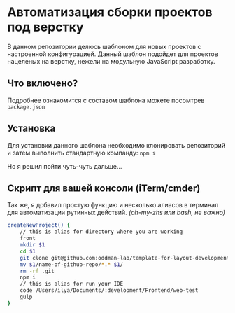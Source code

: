 # Автоматизация сборки проектов под верстку

В данном репозитории делюсь шаблоном для новых проектов с настроенной конфигурацией.
Данный шаблон подойдет для проектов нацеленых на верстку, нежели на модульную JavaScript разработку.

## Что включено?

Подробнее ознакомится с составом шаблона можете посомтрев `package.json`

## Установка

Для установки данного шаблона необходимо клонировать репозиторий и затем выполнить стандартную компанду: `npm i`

Но я решил пойти чуть-чуть дальше...

## Скрипт для вашей консоли (iTerm/cmder)

Так же, я добавил простую функцию и несколько алиасов в терминал для автоматизации рутинных действий. _(oh-my-zhs или bash, не важно)_

```bash
createNewProject() {
    // this is alias for directory where you are working
    front
    mkdir $1
    cd $1
    git clone git@github.com:oddman-lab/template-for-layout-development.git
    mv $1/name-of-github-repo/*.* $1/
    rm -rf .git
    npm i
    // this is alias for run your IDE
    code /Users/ilya/Documents/:development/Frontend/web-test
    gulp
}
```
